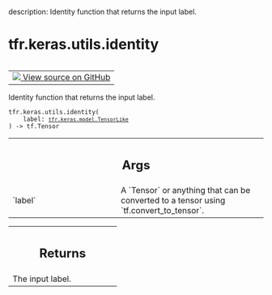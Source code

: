description: Identity function that returns the input label.

<div itemscope itemtype="http://developers.google.com/ReferenceObject">
<meta itemprop="name" content="tfr.keras.utils.identity" />
<meta itemprop="path" content="Stable" />
</div>

# tfr.keras.utils.identity

<!-- Insert buttons and diff -->

<table class="tfo-notebook-buttons tfo-api nocontent" align="left">
<td>
  <a target="_blank" href="https://github.com/tensorflow/ranking/tree/master/tensorflow_ranking/python/keras/utils.py#L36-L47">
    <img src="https://www.tensorflow.org/images/GitHub-Mark-32px.png" />
    View source on GitHub
  </a>
</td>
</table>

Identity function that returns the input label.

<pre class="devsite-click-to-copy prettyprint lang-py tfo-signature-link">
<code>tfr.keras.utils.identity(
    label: <a href="../../../tfr/keras/model/TensorLike.md"><code>tfr.keras.model.TensorLike</code></a>
) -> tf.Tensor
</code></pre>

<!-- Placeholder for "Used in" -->

<!-- Tabular view -->
 <table class="responsive fixed orange">
<colgroup><col width="214px"><col></colgroup>
<tr><th colspan="2"><h2 class="add-link">Args</h2></th></tr>

<tr>
<td>
`label`<a id="label"></a>
</td>
<td>
A `Tensor` or anything that can be converted to a tensor using
`tf.convert_to_tensor`.
</td>
</tr>
</table>

<!-- Tabular view -->
 <table class="responsive fixed orange">
<colgroup><col width="214px"><col></colgroup>
<tr><th colspan="2"><h2 class="add-link">Returns</h2></th></tr>
<tr class="alt">
<td colspan="2">
The input label.
</td>
</tr>

</table>
